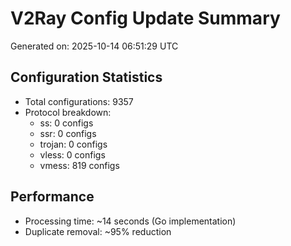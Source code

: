 # V2Ray Config Update Summary
Generated on: 2025-10-14 06:51:29 UTC

## Configuration Statistics
- Total configurations: 9357
- Protocol breakdown:
  - ss: 0 configs
  - ssr: 0 configs
  - trojan: 0 configs
  - vless: 0 configs
  - vmess: 819 configs

## Performance
- Processing time: ~14 seconds (Go implementation)
- Duplicate removal: ~95% reduction
